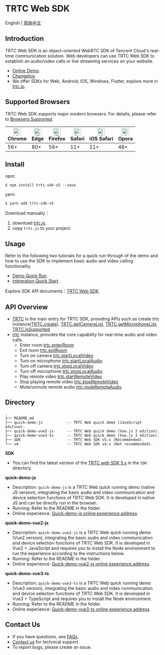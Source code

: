 # TRTC Web SDK

English | [简体中文](./README-zh_CN.md)

## Introduction

TRTC Web SDK is an object-oriented WebRTC SDK of Tencent Cloud's real-time communication solution. Web developers can use TRTC Web SDK to establish an audio/video calls or live streaming services on your website.

- [Online Demo](https://trtc.io/demo).
- [Changelog](https://trtc.io/document/53626).
- We offer SDKs for Web, Android, iOS, Windows, Flutter, explore more in [trtc.io](https://trtc.io/).

## Supported Browsers

TRTC Web SDK supports major modern browsers. For details, please refer to [Browsers Supported](https://trtc.io/document/59733).

| [<img src="https://web.sdk.qcloud.com/trtc/webrtc/assets/logo/chrome_48x48.png" alt="Chrome" width="24px" height="24px" />](http://godban.github.io/browsers-support-badges/)<br/>Chrome | [<img src="https://web.sdk.qcloud.com/trtc/webrtc/assets/logo/edge_48x48.png" alt="IE / Edge" width="24px" height="24px" />](http://godban.github.io/browsers-support-badges/)<br/> Edge | [<img src="https://web.sdk.qcloud.com/trtc/webrtc/assets/logo/firefox_48x48.png" alt="Firefox" width="24px" height="24px" />](http://godban.github.io/browsers-support-badges/)<br/>Firefox | [<img src="https://web.sdk.qcloud.com/trtc/webrtc/assets/logo/safari_48x48.png" alt="Safari" width="24px" height="24px" />](http://godban.github.io/browsers-support-badges/)<br/>Safari | [<img src="https://web.sdk.qcloud.com/trtc/webrtc/assets/logo/safari-ios_48x48.png" alt="iOS Safari" width="24px" height="24px" />](http://godban.github.io/browsers-support-badges/)<br/>iOS Safari | [<img src="https://web.sdk.qcloud.com/trtc/webrtc/assets/logo/opera_48x48.png" alt="Opera" width="24px" height="24px" />](http://godban.github.io/browsers-support-badges/)<br/>Opera |
| --------- | --------- | --------- | --------- | --------- | --------- |
| 56+ | 80+ | 56+ | 11+ | 11+ | 46+ |

## Install

npm:
```
$ npm install trtc-sdk-v5 --save
```

yarn:
```
$ yarn add trtc-sdk-v5
```

Download manually：

1. download [trtc.js](https://www.unpkg.com/trtc-sdk-v5@latest/trtc.js).
2. copy `trtc.js` to your project.

## Usage

Refer to the following two tutorials for a quick run-through of the demo and how to use the SDK to implement basic audio and video calling functionality.

- [Demo Quick Run](https://trtc.io/document/35607).
- [Integration Quick Start](https://trtc.io/document/35096).

Explore SDK API documents：[TRTC Web SDK](https://web.sdk.qcloud.com/trtc/webrtc/v5/doc/en/index.html).

## API Overview

- [TRTC](https://web.sdk.qcloud.com/trtc/webrtc/v5/doc/en/TRTC.html) is the main entry for TRTC SDK, providing APIs such as create trtc instance([TRTC.create](https://web.sdk.qcloud.com/trtc/webrtc/v5/doc/en/TRTC.html#.create)), [TRTC.getCameraList](https://web.sdk.qcloud.com/trtc/webrtc/v5/doc/en/TRTC.html#.getCameraList), [TRTC.getMicrophoneList](https://web.sdk.qcloud.com/trtc/webrtc/v5/doc/en/TRTC.html#.getMicrophoneList),  [TRTC.isSupported](https://web.sdk.qcloud.com/trtc/webrtc/v5/doc/en/TRTC.html#.isSupported).
- [trtc](https://web.sdk.qcloud.com/trtc/webrtc/v5/doc/en/TRTC.html) instance, provides the core capability for real-time audio and video calls.
  - Enter room [trtc.enterRoom](https://web.sdk.qcloud.com/trtc/webrtc/v5/doc/en/TRTC.html#enterRoom)
  - Exit room [trtc.exitRoom](https://web.sdk.qcloud.com/trtc/webrtc/v5/doc/en/TRTC.html#exitRoom)
  - Turn on camera [trtc.startLocalVideo](https://web.sdk.qcloud.com/trtc/webrtc/v5/doc/en/TRTC.html#startLocalVideo)
  - Turn on microphone [trtc.startLocalAudio](https://web.sdk.qcloud.com/trtc/webrtc/v5/doc/en/TRTC.html#startLocalAudio)
  - Turn off camera [trtc.stopLocalVideo](https://web.sdk.qcloud.com/trtc/webrtc/v5/doc/en/TRTC.html#stopLocalVideo)
  - Turn off microphone [trtc.stopLocalAudio](https://web.sdk.qcloud.com/trtc/webrtc/v5/doc/en/TRTC.html#stopLocalAudio)
  - Play remote video [trtc.startRemoteVideo](https://web.sdk.qcloud.com/trtc/webrtc/v5/doc/en/TRTC.html#startRemoteVideo)
  - Stop playing remote video [trtc.stopRemoteVideo](https://web.sdk.qcloud.com/trtc/webrtc/v5/doc/en/TRTC.html#stopRemoteVideo)
  - Mute/unmute remote audio [trtc.muteRemoteAudio](https://web.sdk.qcloud.com/trtc/webrtc/v5/doc/en/TRTC.html#muteRemoteAudio)

## Directory
```
.
├── README.md
├── quick-demo-js           -- TRTC Web quick demo (JavaScript edition).
├── quick-demo-vue2-js      -- TRTC Web quick demo (Vue.js 2 edition).
├── quick-demo-vue3-ts      -- TRTC Web quick demo (Vue.js 3 edition).
├── SDK                     -- TRTC Web SDK v5.x (Recommended).
└── v4                      -- TRTC Web SDK v4.x (Not recommended).

```

**SDK**

- You can find the latest version of the [TRTC web SDK 5.x](https://www.npmjs.com/package/trtc-sdk-v5) in the `SDK` directory.

**quick-demo-js**

- Description: `quick-demo-js` is a TRTC Web quick running demo (native JS version), integrating the basic audio and video communication and device selection functions of TRTC Web SDK. It is developed in native JS and can be directly run in the browser.
- Running: Refer to the README in the folder.
- Online experience: [Quick-demo-js online experience address](https://web.sdk.qcloud.com/trtc/webrtc/v5/demo/quick-demo-js/index.html).

**quick-demo-vue2-js**

- Description: `quick-demo-vue2-js` is a TRTC Web quick running demo (Vue2 version), integrating the basic audio and video communication and device selection functions of TRTC Web SDK. It is developed in Vue2 + JavaScript and requires you to install the Node environment to run the experience according to the instructions below.
- Running: Refer to the README in the folder.
- Online experience: [Quick-demo-vue2-js online experience address](https://web.sdk.qcloud.com/trtc/webrtc/v5/demo/quick-demo-vue2-js/index.html).

**quick-demo-vue3-ts**

- Description: `quick-demo-vue3-ts` is a TRTC Web quick running demo (Vue3 version), integrating the basic audio and video communication and device selection functions of TRTC Web SDK. It is developed in Vue3 + TypeScript and requires you to install the Node environment.
- Running: Refer to the README in the folder.
- Online experience: [Quick-demo-vue3-ts online experience address](https://web.sdk.qcloud.com/trtc/webrtc/v5/demo/quick-demo-vue3-ts/index.html).

## Contact Us

- If you have questions, see [FAQs](https://trtc.io/document/37340).
- [Contact us](https://trtc.io/contact) for technical support.
- To report bugs, please create an issue.
